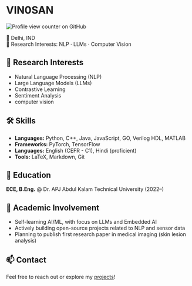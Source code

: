 # VIN0SAN
![Profile view counter on GitHub](https://komarev.com/ghpvc/?username=vin0san)

📍 Delhi, IND  
🧠 Research Interests: NLP · LLMs · Computer Vision

## 🔬 Research Interests

- Natural Language Processing (NLP)  
- Large Language Models (LLMs)  
- Contrastive Learning 
- Sentiment Analysis
- computer vision

## 🛠️ Skills

- **Languages:** Python, C++, Java, JavaScript, GO, Verilog HDL, MATLAB  
- **Frameworks:** PyTorch, TensorFlow  
- **Languages:**  English (CEFR - C1), Hindi (proficient)  
- **Tools:** LaTeX, Markdown, Git

## 🧠 Education
**ECE, B.Eng.** @ Dr. APJ Abdul Kalam Technical University (2022–)

## 🔧 Academic Involvement

- Self-learning AI/ML, with focus on LLMs and Embedded AI  
- Actively building open-source projects related to NLP and sensor data  
- Planning to publish first research paper in medical imaging (skin lesion analysis)  

## 📫 Contact

Feel free to reach out or explore my [projects](https://github.com/vin0san)!
